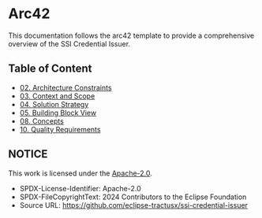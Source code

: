 # Arc42

This documentation follows the arc42 template to provide a comprehensive overview of the SSI Credential Issuer.

## Table of Content

- [02. Architecture Constraints](./02_architecture_constraints.md)
- [03. Context and Scope](./03_system_scope_and_context.md)
- [04. Solution Strategy](./04_solution_strategy.md)
- [05. Building Block View](./05_building_block_view.md)
- [08. Concepts](./08_concepts.md)
- [10. Quality Requirements](./10_quality_requirements.md)

## NOTICE

This work is licensed under the [Apache-2.0](https://www.apache.org/licenses/LICENSE-2.0).

- SPDX-License-Identifier: Apache-2.0
- SPDX-FileCopyrightText: 2024 Contributors to the Eclipse Foundation
- Source URL: https://github.com/eclipse-tractusx/ssi-credential-issuer